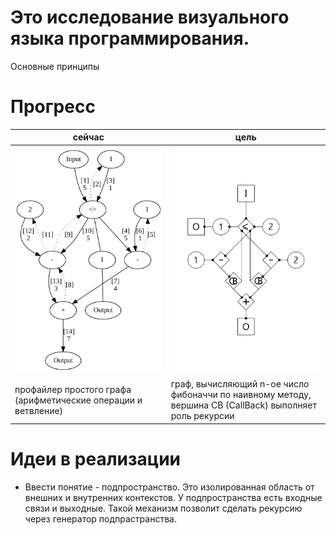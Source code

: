 # Это исследование визуального языка программирования.

Основные принципы

# Прогресс
| сейчас | цель |
|---|---|
| ![current state](./now.svg?sanitize=true) | ![target](./target.svg?sanitize=true) |
| профайлер простого графа (арифметические операции и ветвление) | граф, вычисляющий n-ое число фибоначчи по наивному методу, вершина CB (CallBack) выполняет роль рекурсии |

# Идеи в реализации

* Ввести понятие - подпространство. Это изолированная область от внешних и внутренних контекстов. У подпространства есть входные связи и выходные. Такой механизм позволит сделать рекурсию через генератор подпрастранства.
